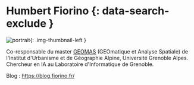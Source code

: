 # Humbert Fiorino  {: data-search-exclude }

![portrait](https://cdn.geotribu.fr/img/internal/contributeurs/humbertf.png "portrait"){: .img-thumbnail-left }

Co-responsable du master [GEOMAS](https://master-gaed.univ-grenoble-alpes.fr/les-parcours/m1-m2-geomas/) (GEOmatique et Analyse Spatiale) de l'Institut d'Urbanisme et de Géographie Alpine, Université Grenoble Alpes. Chercheur en IA au Laboratoire d'Informatique de Grenoble.

Blog : <https://blog.fiorino.fr/>
